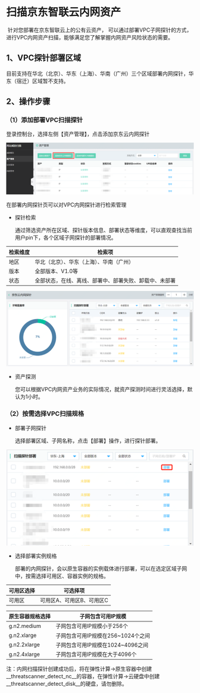 # 扫描京东智联云内网资产

​	针对您部署在京东智联云上的公有云资产， 可以通过部署VPC子网探针的方式，进行VPC内网资产扫描，能够满足您了解掌握内网资产风险状态的需要。

## 1、VPC探针部署区域

​	目前支持在华北（北京）、华东（上海）、华南（广州）三个区域部署内网探针，华东（宿迁）区域暂不支持。

## 2、操作步骤

### （1）添加部署VPC扫描探针

登录控制台，选择左侧【资产管理】，点击添加京东云内网探针

![](../../../../image/Website-Threat-Inspector/wts-vpc-assets-01.png)

在部署内网探针页可以对VPC内网探针进行检索管理

- 探针检索

  通过筛选资产所在区域、探针版本信息、部署状态等维度，可以直观查找当前用户pin下，各个区域子网探针的部署情况。

| 检索维度 | 检索项                                                 |
| -------- | ------------------------------------------------------ |
| 地区     | 华北（北京）、华东（上海）、华南（广州）               |
| 版本     | 全部版本、V1.0等                                       |
| 状态     | 全部状态，在线、离线、部署中、部署失败、卸载中、未部署 |

![](../../../../image/Website-Threat-Inspector/wts-vpc-assets-02.png)

- 资产探测

  您可以根据VPC内网资产业务的实际情况，就资产探测时间进行灵活选择，默认为1小时。

### （2）按需选择VPC扫描规格

- 部署子网探针

  选择部署区域、子网名称，点击【部署】操作，进行探针部署。

![](../../../../image/Website-Threat-Inspector/wts-vpc-assets-03.png)

- 选择部署实例规格

  部署的内网探针，会以原生容器的实例载体进行部署，可以在选定区域子网中，按需选择可用区、容器实例的规格。

| 可用区选择 | 可选择项                  |
| ---------- | ------------------------- |
| 可用区     | 可用区A、可用区B、可用区C |

| 原生容器规格选择 | 子网包含可用IP规模                 |
| ---------------- | ---------------------------------- |
| g.n2.medium      | 子网包含可用IP规模小于256个        |
| g.n2.xlarge      | 子网包含可用IP规模在256~1024个之间 |
| g.n2.2xlarge     | 子网包含可用IP规模在1024~4096之间  |
| g.n2.4xlarge     | 子网包含可用IP规模在大于4096个     |

注：内网扫描探针创建成功后，将在弹性计算->原生容器中创建__threatscanner_detect_nc__的容器，在弹性计算->云硬盘中创建__threatscanner_detect_disk__的硬盘，请勿删除。

